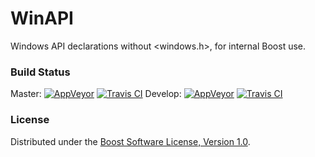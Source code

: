 WinAPI
======

Windows API declarations without &lt;windows.h&gt;, for internal Boost use.

### Build Status

Master: [![AppVeyor](https://ci.appveyor.com/api/projects/status/dkb233de24u30x9a/branch/master?svg=true)](https://ci.appveyor.com/project/Lastique/winapi/branch/master) [![Travis CI](https://travis-ci.org/boostorg/winapi.svg?branch=master)](https://travis-ci.org/boostorg/winapi)
Develop: [![AppVeyor](https://ci.appveyor.com/api/projects/status/dkb233de24u30x9a/branch/develop?svg=true)](https://ci.appveyor.com/project/Lastique/winapi/branch/develop) [![Travis CI](https://travis-ci.org/boostorg/winapi.svg?branch=develop)](https://travis-ci.org/boostorg/winapi)

### License

Distributed under the [Boost Software License, Version 1.0](https://boost.org/LICENSE_1_0.txt).
